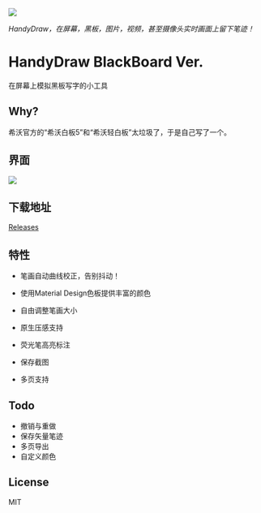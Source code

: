 ![](https://i.loli.net/2020/10/01/2C4whcJSNZAeUMY.png)


*HandyDraw，在屏幕，黑板，图片，视频，甚至摄像头实时画面上留下笔迹！*

# HandyDraw BlackBoard Ver.


在屏幕上模拟黑板写字的小工具



## Why?


希沃官方的“希沃白板5”和“希沃轻白板”太垃圾了，于是自己写了一个。



## 界面


![](https://i.loli.net/2020/10/01/NSsHUpnC59ZYAwe.png)



## 下载地址


[Releases](https://github.com/1357310795/HandyDraw/releases)



## 特性


- 笔画自动曲线校正，告别抖动！

- 使用Material Design色板提供丰富的颜色

- 自由调整笔画大小

- 原生压感支持

- 荧光笔高亮标注

- 保存截图

- 多页支持



## Todo


- 撤销与重做
- 保存矢量笔迹
- 多页导出
- 自定义颜色



## License


MIT